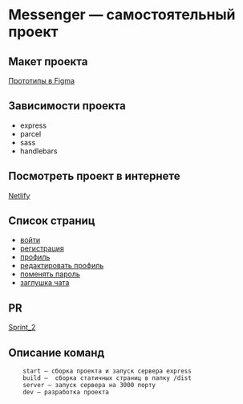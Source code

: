 # Messenger — самостоятельный проект

## Макет проекта

[Прототипы в Figma](https://www.figma.com/file/mz9eRjSYsdz02NhdcOKn3C/MyChat?node-id=0%3A1)

## Зависимости проекта

- express
- parcel
- sass
- handlebars

## Посмотреть проект в интернете

[Netlify](https://homework-messanger.netlify.app/)

## Список страниц

* [войти](https://homework-messanger.netlify.app)
* [регистрация](https://homework-messanger.netlify.app/signup)
* [профиль](https://homework-messanger.netlify.app/settings)
* [редактировать профиль](https://homework-messanger.netlify.app/settings/edit)
* [поменять пароль](https://homework-messanger.netlify.app/settings/password)
* [заглушка чата](https://homework-messanger.netlify.app/messanger)

## PR

[Sprint_2](https://github.com/oduvankenobi/middle.messenger.praktikum.yandex/pull/4)

## Описание команд

```
    start — сборка проекта и запуск сервера express
    build —  сборка статичных страниц в папку /dist
    server — запуск сервера на 3000 порту    
    dev — разработка проекта
```
